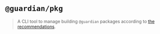 # `@guardian/pkg`

> A CLI tool to manage building `@guardian` packages according to [the recommendations](https://github.com/guardian/recommendations/blob/master/npm-packages.md).
